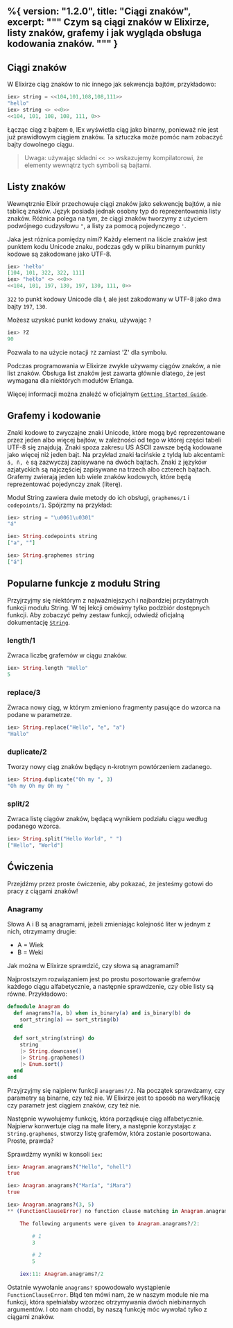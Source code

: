 %{
  version: "1.2.0",
  title: "Ciągi znaków",
  excerpt: """
  Czym są ciągi znaków w Elixirze, listy znaków, grafemy i jak wygląda obsługa kodowania znaków.
  """
}
---

## Ciągi znaków

W Elixirze ciąg znaków to nic innego jak sekwencja bajtów, przykładowo:

```elixir
iex> string = <<104,101,108,108,111>>
"hello"
iex> string <> <<0>>
<<104, 101, 108, 108, 111, 0>>
```

Łącząc ciąg z bajtem `0`, IEx wyświetla ciąg jako binarny, ponieważ nie jest już prawidłowym ciągiem znaków.
Ta sztuczka może pomóc nam zobaczyć bajty dowolnego ciągu.

>Uwaga: używając składni `<< >>` wskazujemy kompilatorowi, że elementy wewnątrz tych symboli są bajtami.

## Listy znaków

Wewnętrznie Elixir przechowuje ciągi znaków jako sekwencję bajtów, a nie tablicę znaków.
Język posiada jednak osobny typ do reprezentowania listy znaków.
Różnica polega na tym, że ciągi znaków tworzymy z użyciem podwójnego cudzysłowu `"`, a listy za pomocą pojedynczego `'`.

Jaka jest różnica pomiędzy nimi?
Każdy element na liście znaków jest punktem kodu Unicode znaku, podczas gdy w pliku binarnym punkty kodowe są zakodowane jako UTF-8.

```elixir
iex> 'hełło'
[104, 101, 322, 322, 111]
iex> "hełło" <> <<0>>
<<104, 101, 197, 130, 197, 130, 111, 0>>
```

`322` to punkt kodowy Unicode dla ł, ale jest zakodowany w UTF-8 jako dwa bajty `197`, `130`.

Możesz uzyskać punkt kodowy znaku, używając `?`

```elixir
iex> ?Z
90
```

Pozwala to na użycie notacji `?Z` zamiast 'Z' dla symbolu.

Podczas programowania w Elixirze zwykle używamy ciągów znaków, a nie list znaków.
Obsługa list znaków jest zawarta głównie dlatego, że jest wymagana dla niektórych modułów Erlanga.

Więcej informacji można znaleźć w oficjalnym [`Getting Started Guide`](http://elixir-lang.org/getting-started/binaries-strings-and-char-lists.html).

## Grafemy i kodowanie

Znaki kodowe to zwyczajne znaki Unicode, które mogą być reprezentowane przez jeden albo więcej bajtów, w zależności od tego w której części tabeli UTF-8 się znajdują.
Znaki spoza zakresu US ASCII zawsze będą kodowane jako więcej niż jeden bajt.
Na przykład znaki łacińskie z tyldą lub akcentami: `á, ñ, è` są zazwyczaj zapisywane na dwóch bajtach.
Znaki z języków azjatyckich są najczęściej zapisywane na trzech albo czterech bajtach.
Grafemy zwierają jeden lub wiele znaków kodowych, które będą reprezentować pojedynczy znak (literę).

Moduł String zawiera dwie metody do ich obsługi, `graphemes/1` i `codepoints/1`.
Spójrzmy na przykład:

```elixir
iex> string = "\u0061\u0301"
"á"

iex> String.codepoints string
["a", "́"]

iex> String.graphemes string
["á"]
```

## Popularne funkcje z modułu String

Przyjrzyjmy się niektórym z najważniejszych i najbardziej przydatnych funkcji modułu String.
W tej lekcji omówimy tylko podzbiór dostępnych funkcji.
Aby zobaczyć pełny zestaw funkcji, odwiedź oficjalną dokumentację [`String`](https://hexdocs.pm/elixir/String.html).

### length/1

Zwraca liczbę grafemów w ciągu znaków.

```elixir
iex> String.length "Hello"
5
```

### replace/3

Zwraca nowy ciąg, w którym zmieniono fragmenty pasujące do wzorca na podane w parametrze.

```elixir
iex> String.replace("Hello", "e", "a")
"Hallo"
```

### duplicate/2

Tworzy nowy ciąg znaków będący n-krotnym powtórzeniem zadanego.

```elixir
iex> String.duplicate("Oh my ", 3)
"Oh my Oh my Oh my "
```

### split/2

Zwraca listę ciągów znaków, będącą wynikiem podziału ciągu według podanego wzorca.

```elixir
iex> String.split("Hello World", " ")
["Hello", "World"]
```

## Ćwiczenia

Przejdźmy przez proste ćwiczenie, aby pokazać, że jesteśmy gotowi do pracy z ciągami znaków!

### Anagramy

Słowa A i B są anagramami, jeżeli zmieniając kolejność liter w jednym z nich, otrzymamy drugie:

+ A = Wiek
+ B = Weki

Jak można w Elixirze sprawdzić, czy słowa są anagramami?

Najprostszym rozwiązaniem jest po prostu posortowanie grafemów każdego ciągu alfabetycznie, a następnie sprawdzenie, czy obie listy są równe.
Przykładowo:

```elixir
defmodule Anagram do
  def anagrams?(a, b) when is_binary(a) and is_binary(b) do
    sort_string(a) == sort_string(b)
  end

  def sort_string(string) do
    string
    |> String.downcase()
    |> String.graphemes()
    |> Enum.sort()
  end
end
```

Przyjrzyjmy się najpierw funkcji `anagrams?/2`.
Na początek sprawdzamy, czy parametry są binarne, czy też nie.
W Elixirze jest to sposób na weryfikację czy parametr jest ciągiem znaków, czy też nie.

Następnie wywołujemy funkcję, która porządkuje ciąg alfabetycznie.
Najpierw konwertuje ciąg na małe litery, a następnie korzystając z `String.graphemes`, stworzy listę grafemów, która zostanie posortowana.
Proste, prawda?

Sprawdźmy wyniki w konsoli `iex`:

```elixir
iex> Anagram.anagrams?("Hello", "ohell")
true

iex> Anagram.anagrams?("María", "íMara")
true

iex> Anagram.anagrams?(3, 5)
** (FunctionClauseError) no function clause matching in Anagram.anagrams?/2

    The following arguments were given to Anagram.anagrams?/2:

        # 1
        3

        # 2
        5

    iex:11: Anagram.anagrams?/2
```

Ostatnie wywołanie `anagrams?` spowodowało wystąpienie `FunctionClauseError`.
Błąd ten mówi nam, że w naszym module nie ma funkcji, która spełniałaby wzorzec otrzymywania dwóch niebinarnych argumentów.
I oto nam chodzi, by naszą funkcję móc wywołać tylko z ciągami znaków.
